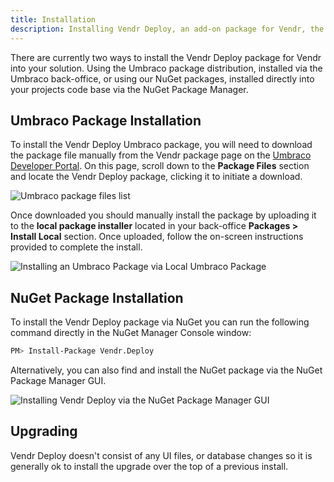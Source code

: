 ```yaml
---
title: Installation
description: Installing Vendr Deploy, an add-on package for Vendr, the eCommerce solution for Umbraco v8+
---
```


There are currently two ways to install the Vendr Deploy package for Vendr into your solution. Using the Umbraco package distribution, installed via the Umbraco back-office, or using our NuGet packages, installed directly into your projects code base via the NuGet Package Manager. 

## Umbraco Package Installation

To install the Vendr Deploy Umbraco package, you will need to download the package file manually from the Vendr package page on the [Umbraco Developer Portal](https://our.umbraco.com/packages/website-utilities/vendr-deploy/). On this page, scroll down to the **Package Files** section and locate the Vendr Deploy package, clicking it to initiate a download.

![Umbraco package files list](~/assets/images/screenshots/deploy/our_package_list.png)

Once downloaded you should manually install the package by uploading it to the **local package installer** located in your back-office **Packages > Install Local** section. Once uploaded, follow the on-screen instructions provided to complete the install.

![Installing an Umbraco Package via Local Umbraco Package](~/assets/images/screenshots/umbraco_local_package_install.png)

## NuGet Package Installation

To install the Vendr Deploy package via NuGet you can run the following command directly in the NuGet Manager Console window:

```bash
PM> Install-Package Vendr.Deploy
```

Alternatively, you can also find and install the NuGet package via the NuGet Package Manager GUI.

![Installing Vendr Deploy via the NuGet Package Manager GUI](~/assets/images/screenshots/deploy/nuget_package.png)

## Upgrading

Vendr Deploy doesn't consist of any UI files, or database changes so it is generally ok to install the upgrade over the top of a previous install.